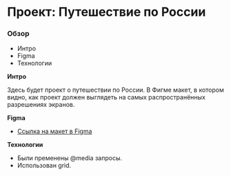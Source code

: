 # Проект: Путешествие по России

### Обзор
* Интро
* Figma
* Технологии

**Интро**

Здесь будет проект о путешествии по России.
В Фигме макет, в котором видно, как проект должен выглядеть на самых распространённых разрешениях экранов.

**Figma**

* [Ссылка на макет в Figma](https://www.figma.com/file/5S2WSbEFL6awjVWJ0NWL8Q/Sprint-3_-Russia-_-desktop-mobile?node-id=28503%3A0)

**Технологии**

* Были пременены @media запросы. 
* Использован grid.

